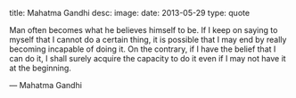 title: Mahatma Gandhi
desc: 
image: 
date: 2013-05-29
type: quote
            
Man often becomes what he believes himself to be. If I keep on saying to myself that I cannot do a certain thing, it is possible that I may end by really becoming incapable of doing it. On the contrary, if I have the belief that I can do it, I shall surely acquire the capacity to do it even if I may not have it at the beginning.                    <div class="caption">— Mahatma Gandhi</div>

